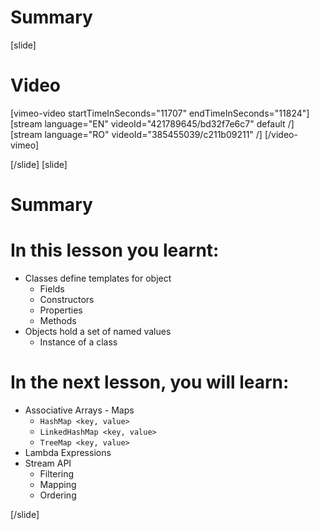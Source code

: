 # Summary


[slide]
# Video

[vimeo-video startTimeInSeconds="11707" endTimeInSeconds="11824"]
[stream language="EN" videoId="421789645/bd32f7e6c7" default /]
[stream language="RO" videoId="385455039/c211b09211"  /]
[/video-vimeo]

[/slide]
[slide]
# Summary


# In this lesson you learnt:

- Classes define templates for object 
    - Fields
    - Constructors
    - Properties
    - Methods
- Objects hold a set of named values
    - Instance of a class



# In the next lesson, you will learn:

- Associative Arrays - Maps
    - `HashMap <key, value>`
    - `LinkedHashMap <key, value>`
    - `TreeMap <key, value>`
- Lambda Expressions
- Stream API
    - Filtering
    - Mapping
    - Ordering



[/slide]